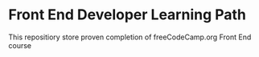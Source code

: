 # Front End Developer Learning Path
 This repositiory store proven completion of freeCodeCamp.org Front End course
